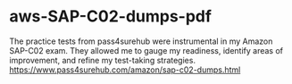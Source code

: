 # aws-SAP-C02-dumps-pdf
The practice tests from pass4surehub were instrumental in my Amazon SAP-C02  exam. They allowed me to gauge my readiness, identify areas of improvement, and refine my test-taking strategies.
https://www.pass4surehub.com/amazon/sap-c02-dumps.html
